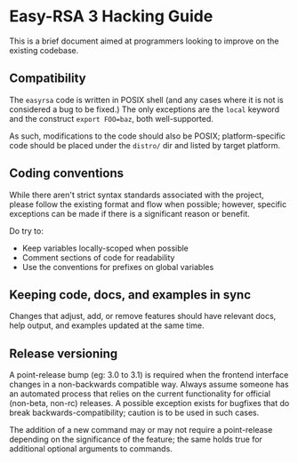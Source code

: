 Easy-RSA 3 Hacking Guide
===

This is a brief document aimed at programmers looking to improve on the existing
codebase.

Compatibility
---

The `easyrsa` code is written in POSIX shell (and any cases where it is not is
considered a bug to be fixed.) The only exceptions are the `local` keyword and
the construct `export FOO=baz`, both well-supported.

As such, modifications to the code should also be POSIX; platform-specific code
should be placed under the `distro/` dir and listed by target platform.

Coding conventions
---

While there aren't strict syntax standards associated with the project, please
follow the existing format and flow when possible; however, specific exceptions
can be made if there is a significant reason or benefit.

Do try to:

  * Keep variables locally-scoped when possible
  * Comment sections of code for readability
  * Use the conventions for prefixes on global variables

Keeping code, docs, and examples in sync
---

Changes that adjust, add, or remove features should have relevant docs, help
output, and examples updated at the same time.

Release versioning
---

A point-release bump (eg: 3.0 to 3.1) is required when the frontend interface
changes in a non-backwards compatible way. Always assume someone has an
automated process that relies on the current functionality for official
(non-beta, non-rc) releases. A possible exception exists for bugfixes that do
break backwards-compatibility; caution is to be used in such cases.

The addition of a new command may or may not require a point-release depending
on the significance of the feature; the same holds true for additional optional
arguments to commands.
